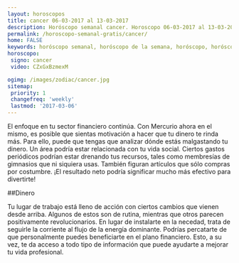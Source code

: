 ```yaml
---
layout: horoscopos
title: cancer 06-03-2017 al 13-03-2017 
description: Horóscopo semanal cancer. Horoscopo 06-03-2017 al 13-03-2017. Horoscopos univision gratis
permalink: /horoscopo-semanal-gratis/cancer/
home: FALSE
keywords: horóscopo semanal, horóscopo de la semana, horóscopo, horóscopo gratis,horóscopos, horóscopo esperanza gracia, horoscopos cancer la semana, horóscopos gratis, Tarot, Astrologia, Zodíaco, cancer, horoscopo gratis
horoscopo:
 signo: cancer
 video: CZxGxBzmexM

ogimg: /images/zodiac/cancer.jpg
sitemap:
 priority: 1
 changefreq: 'weekly'
 lastmod: '2017-03-06'
---
```



El enfoque en tu sector financiero continúa. Con Mercurio ahora en el mismo, es posible que sientas motivación a hacer que tu dinero te rinda más. Para ello, puede que tengas que analizar dónde estás malgastando tu dinero. Un área podría estar relacionada con tu vida social. Ciertos gastos periódicos podrían estar drenando tus recursos, tales como membresías de gimnasios que ni siquiera usas. También figuran artículos que sólo compras por costumbre. ¡El resultado neto podría significar mucho más efectivo para divertirte!

##Dinero

Tu lugar de trabajo está lleno de acción con ciertos cambios que vienen desde arriba. Algunos de estos son de rutina, mientras que otros parecen positivamente revolucionarios. En lugar de instalarte en la necedad, trata de seguirle la corriente al flujo de la energía dominante. Podrías percatarte de que personalmente puedes beneficiarte en el plano financiero. Esto, a su vez, te da acceso a todo tipo de información que puede ayudarte a mejorar tu vida profesional.